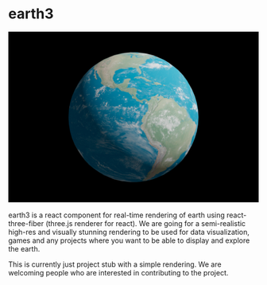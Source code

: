 # earth3

![showcase](https://github.com/patrik-u/earth3/blob/main/docs/images/showcase.jpg)

earth3 is a react component for real-time rendering of earth using react-three-fiber (three.js renderer for react). We are going for a semi-realistic high-res and visually stunning rendering to be used for data visualization, games and any projects where you want to be able to display and explore the earth.

This is currently just project stub with a simple rendering. We are welcoming people who are interested in contributing to the project.

